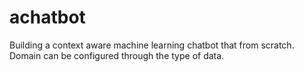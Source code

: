 # achatbot
Building a context aware machine learning chatbot that from scratch. Domain can be configured through the type of data. 
